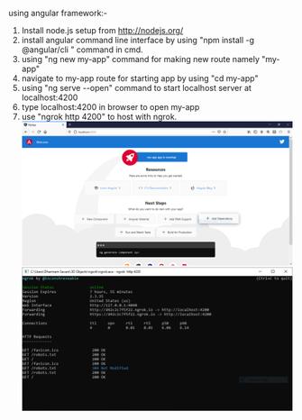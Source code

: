 using angular framework:-
1. Install node.js setup from http://nodejs.org/
2. install angular command line interface by using "npm install -g @angular/cli " command in cmd.
3. using "ng new my-app" command for making new route namely "my-app"
4. navigate to my-app route for starting app by using "cd my-app"
5. using "ng serve --open" command to start localhost server at  localhost:4200
6. type localhost:4200 in browser to open my-app
7. use "ngrok http 4200" to host with ngrok.
<img src="https://github.com/dhruv510/RTR108/blob/master/P15_frameworks/local.PNG"></img>
<img src="https://github.com/dhruv510/RTR108/blob/master/P15_frameworks/global.PNG"></img>
